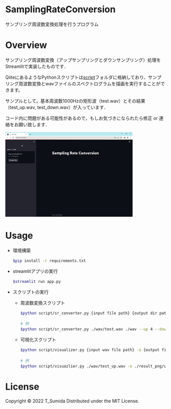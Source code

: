 # SamplingRateConversion
サンプリング周波数変換処理を行うプログラム

# Overview
サンプリング周波数変換（アップサンプリングとダウンサンプリング）処理をStreamlitで実装したものです．

QiiteにあるようなPythonスクリプトは[script](./script/)フォルダに格納しており、サンプリング周波数変換とwavファイルのスペクトログラムを描画を実行することができます。

サンプルとして，基本周波数1000Hzの矩形波（test.wav）とその結果（test_up.wav, test_down.wav）が入っています．

コード内に問題がある可能性があるので，もしお気づきになられたら修正 or 連絡をお願い致します．

![gif](./images/app.gif)
<!-- <img src="./images/app.gif" width="320px"> -->

# Usage
- 環境構築
  ```bash
  $pip install -r requirements.txt
  ```

- streamlitアプリの実行
  ```bash
  $streamlit run app.py
  ```

- スクリプトの実行
  - 周波数変換スクリプト
    ```bash
    $python script/sr_converter.py {input file path} {output dir path} --up {up sampling conversion} --down {down conversion rate}

    # 例
    $python script/sr_converter.py ./wav/test.wav ./wav --up 4 --down 4
    ```
  - 可視化スクリプト
    ```bash
    $python script/visualizer.py {input wav file path} -o {output file path} -N {FFT window}

    # 例
    $python script/visuazlier.py ./wav/test_up.wav -o ./result_png/up.png -N 512
    ```


# License
Copyright © 2022 T_Sumida Distributed under the MIT License.
